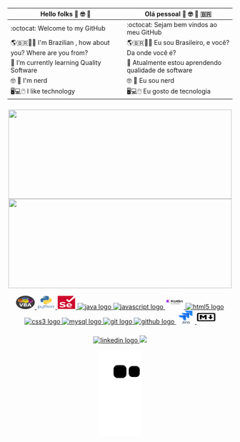 
Hello folks 👋 🤓 🖖 | Olá pessoal 👋 🤓 🖖 :brazil: 
--|--
:octocat: Welcome to my GitHub| :octocat: Sejam bem vindos ao meu GitHub
🌎🇧🇷💚💛 I'm Brazilian , how about you? Where are you from? | 🌎🇧🇷💚💛 Eu sou Brasileiro, e você? Da onde você é?
🌱 I’m currently learning Quality Software | 🌱 Atualmente estou aprendendo qualidade de software
🤓 🖖  I'm nerd | 🤓 🖖 Eu sou nerd
🖥️💻🖱️ I like technology | 🖥️💻🖱️  Eu gosto de tecnologia




<!--
**WillianROM/WillianROM** is a ✨ _special_ ✨ repository because its `README.md` (this file) appears on your GitHub profile.

Here are some ideas to get you started:

- 🔭 I’m currently working on ...
- 🌱 I’m currently learning ...
- 👯 I’m looking to collaborate on ...
- 🤔 I’m looking for help with ...
- 💬 Ask me about ...
- 📫 How to reach me: ...
- 😄 Pronouns: ...
- ⚡ Fun fact: ...
-->

###


<div align="center">
    <a href="https://github.com/WillianROM">
  <img height="200" width="500" align="center" src="https://github-readme-stats.vercel.app/api?username=WillianROM&show_icons=true&theme=onedark"/>
  
  <img height="200" width="500" align="center" src="https://github-readme-stats.vercel.app/api/top-langs/?username=willianROM&layout=compact&langs_count=10&theme=onedark" />
  
 
</div>
 <br>
</div>

<div align="center">
  <img src="https://github.com/WillianROM/WillianROM/blob/main/.github/imagem/vba.png" height="30" width="42" alt="vba logo"  />
  <img src="https://github.com/devicons/devicon/blob/v2.15.1/icons/python/python-original-wordmark.svg" height="30" width="42" alt="python logo"  />
  <img src="https://github.com/devicons/devicon/blob/v2.15.1/icons/selenium/selenium-original.svg" height="30" width="42" alt="selenium logo"  />
  <img src="https://cdn.jsdelivr.net/gh/devicons/devicon/icons/java/java-original.svg" height="30" width="42" alt="java logo"  />
  <img src="https://cdn.jsdelivr.net/gh/devicons/devicon/icons/javascript/javascript-original.svg" height="30" width="42" alt="javascript logo"  />
  <img src="https://github.com/devicons/devicon/blob/v2.15.1/icons/kotlin/kotlin-original-wordmark.svg" height="30" width="42" alt="kotlin logo"  />
  <img src="https://cdn.jsdelivr.net/gh/devicons/devicon/icons/html5/html5-original.svg" height="30" width="42" alt="html5 logo"  />
  <img src="https://cdn.jsdelivr.net/gh/devicons/devicon/icons/css3/css3-original.svg" height="30" width="42" alt="css3 logo"  />
  <img src="https://cdn.jsdelivr.net/gh/devicons/devicon/icons/mysql/mysql-original.svg" height="30" width="42" alt="mysql logo"  />
  <img src="https://cdn.jsdelivr.net/gh/devicons/devicon/icons/git/git-original.svg" height="30" width="42" alt="git logo"  />
  <img src="https://cdn.jsdelivr.net/gh/devicons/devicon/icons/github/github-original.svg" height="30" width="42" alt="github logo"  />
  <img src="https://github.com/devicons/devicon/blob/v2.15.1/icons/jira/jira-original-wordmark.svg" height="30" width="42" alt="jira logo"  />
  <img src="https://github.com/devicons/devicon/blob/v2.15.1/icons/markdown/markdown-original.svg" height="30" width="42" alt="markdown logo"  />
</div>

###

<div align="center">
  <a href="https://www.linkedin.com/in/WillianROM/" target="_blank">
        <img src="https://img.shields.io/static/v1?message=LinkedIn&logo=linkedin&label=&color=0077B5&logoColor=white&labelColor=&style=for-the-badge" height="35" alt="linkedin logo"  />
  </a>
  <a href="https://www.youtube.com/channel/UCFOH98W1eYYtNmVx4qo3wLQ" target="_blank">
        <img src="https://img.shields.io/badge/-Youtube-%23EA4335?style=for-the-badge&logo=youtube&logoColor=white" height="35"  target="_blank">
  </a>

![Snake animation](https://github.com/WillianROM/WillianROM/blob/output/github-contribution-grid-snake.svg)

</div>


